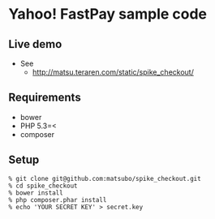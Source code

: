 Yahoo! FastPay sample code
==============================


Live demo
------------------

- See
  - http://matsu.teraren.com/static/spike_checkout/

Requirements
------------------
- bower
- PHP 5.3=<
- composer


Setup
-------------------

```
% git clone git@github.com:matsubo/spike_checkout.git
% cd spike_checkout
% bower install
% php composer.phar install
% echo 'YOUR SECRET KEY' > secret.key
```



